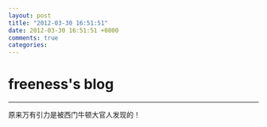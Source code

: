```yaml
---
layout: post
title: "2012-03-30 16:51:51"
date: 2012-03-30 16:51:51 +0800
comments: true
categories: 
---
```


# freeness's blog

----------

>
原来万有引力是被西门牛顿大官人发现的！